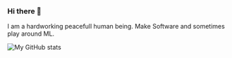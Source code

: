 ### Hi there 👋
I am a hardworking peacefull human being. Make Software and sometimes play around ML.

![My GitHub stats](https://github-readme-stats.vercel.app/api?username=gromdimon&count_private=true&show_icons=true&theme=transparent)
